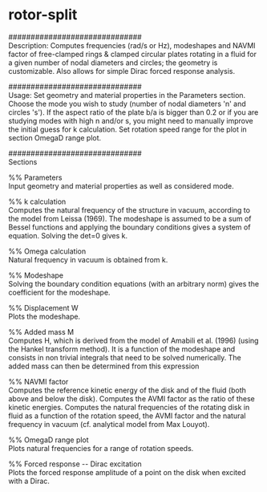 # rotor-split
##############################\
Description: Computes frequencies (rad/s or Hz), modeshapes and NAVMI factor of free-clamped rings &amp; clamped circular plates rotating in a fluid for a given number of nodal diameters and circles; the geometry is customizable. Also allows for simple Dirac forced response analysis.

##############################\
Usage: Set geometry and material properties in the Parameters section. Choose the mode you wish to study (number of nodal diameters 'n' and circles 's'). If the aspect ratio of the plate b/a is bigger than 0.2 or if you are studying modes with high n and/or s, you might need to manually improve the initial guess for k calculation. Set rotation speed range for the plot in section OmegaD range plot.

##############################\
Sections

%% Parameters\
Input geometry and material properties as well as considered mode.

%% k calculation\
Computes the natural frequency of the structure in vacuum, according to the model from Leissa (1969).
The modeshape is assumed to be a sum of Bessel functions and applying the boundary conditions gives a system of equation.
Solving the det=0 gives k.

%% Omega calculation\
Natural frequency in vacuum is obtained from k.

%% Modeshape\
Solving the boundary condition equations (with an arbitrary norm) gives the coefficient for the modeshape.

%% Displacement W\
Plots the modeshape.

%% Added mass M\
Computes H, which is derived from the model of Amabili et al. (1996) (using the Hankel transform method). It is a function
of the modeshape and consists in non trivial integrals that need to be solved numerically.
The added mass can then be determined from this expression

%% NAVMI factor\
Computes the reference kinetic energy of the disk and of the fluid (both above and below the disk).
Computes the AVMI factor as the ratio of these kinetic energies.
Computes the natural frequencies of the rotating disk in fluid as a function of the rotation speed, the AVMI factor and the
natural frequency in vacuum (cf. analytical model from Max Louyot).

%% OmegaD range plot\
Plots natural frequencies for a range of rotation speeds.

%% Forced response -- Dirac excitation\
Plots the forced response amplitude of a point on the disk when excited with a Dirac.
